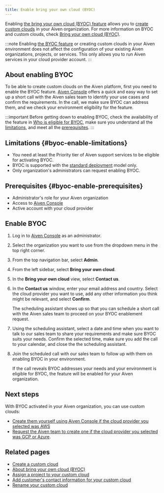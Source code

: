 ```yaml
---
title: Enable bring your own cloud (BYOC)
---
```


Enabling
[the bring your own cloud (BYOC) feature](/docs/platform/concepts/byoc) allows you to
[create custom clouds](/docs/platform/howto/byoc/create-custom-cloud) in your Aiven organization. For more information on BYOC and
custom clouds, check
[Bring your own cloud (BYOC)](/docs/platform/concepts/byoc).

:::note
Enabling
[the BYOC feature](/docs/platform/concepts/byoc) or creating custom clouds in your Aiven environment does not
affect the configuration of your existing Aiven organizations, projects,
or services. This only allows you to run Aiven services in your cloud
provider account.
:::

## About enabling BYOC

To be able to create custom clouds on the Aiven platform, first you need
to enable the BYOC feature. [Aiven Console](https://console.aiven.io/)
offers a quick and easy way to set up a short call with the Aiven sales
team to identify your use cases and confirm the requirements. In the
call, we make sure BYOC can address them, and we check your environment
eligibility for the feature.

:::important
Before getting down to enabling BYOC, check the availability of the
feature in
[Who is eligible for BYOC](/docs/platform/concepts/byoc#eligible-for-byoc), make sure you understand all the
[limitations](/docs/platform/howto/byoc/enable-byoc#byoc-enable-limitations),
and meet all the
[prerequisites](/docs/platform/howto/byoc/enable-byoc#byoc-enable-prerequisites).
:::

## Limitations {#byoc-enable-limitations}

-   You need at least the Priority tier of Aiven support services to be
    eligible for activating BYOC.
-   BYOC is supported with the
    [standard deployment](/docs/platform/concepts/byoc#byoc-deployment) model only.
-   Only organization\'s administrators can request enabling BYOC.

## Prerequisites {#byoc-enable-prerequisites}

-   Administrator\'s role for your Aiven organization
-   Access to [Aiven Console](https://console.aiven.io/)
-   Active account with your cloud provider

## Enable BYOC

1.  Log in to [Aiven Console](https://console.aiven.io/) as an
    administrator.

2.  Select the organization you want to use from the dropdown menu in
    the top right corner.

3.  From the top navigation bar, select **Admin**.

4.  From the left sidebar, select **Bring your own cloud**.

5.  In the **Bring your own cloud** view, select **Contact us**.

6.  In the **Contact us** window, enter your email address and country.
    Select the cloud provider you want to use, add any other information
    you think might be relevant, and select **Confirm**.

    The scheduling assistant shows up so that you can schedule a short
    call with the Aiven sales team to proceed on your BYOC enablement
    request.

7.  Using the scheduling assistant, select a date and time when you want
    to talk to our sales team to share your requirements and make sure
    BYOC suits your needs. Confirm the selected time, make sure you add
    the call to your calendar, and close the the scheduling assistant.

8.  Join the scheduled call with our sales team to follow up with them
    on enabling BYOC in your environment.

    If the call reveals BYOC addresses your needs and your environment
    is eligible for BYOC, the feature will be enabled for your Aiven
    organization.

## Next steps

With BYOC activated in your Aiven organization, you can use custom
clouds:

-   [Create them yourself using Aiven Console if the cloud provider you selected was AWS](/docs/platform/howto/byoc/create-custom-cloud#create-cloud-aws)
-   [Request the Aiven team to create one if the cloud provider you selected was GCP or Azure](/docs/platform/howto/byoc/create-custom-cloud#create-cloud-non-aws).

## Related pages

-   [Create a custom cloud](/docs/platform/howto/byoc/create-custom-cloud)
-   [About bring your own cloud (BYOC)](/docs/platform/concepts/byoc)
-   [Assign a project to your custom cloud](/docs/platform/howto/byoc/assign-project-custom-cloud)
-   [Add customer's contact information for your custom cloud](/docs/platform/howto/byoc/add-customer-info-custom-cloud)
-   [Rename your custom cloud](/docs/platform/howto/byoc/rename-custom-cloud)
